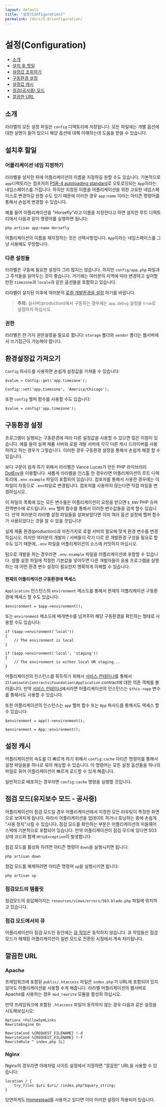 ```yaml
---
layout: default
title: "설정(Configuration)"
permalink: /docs/5.0/configuration/
---
```


# 설정(Configuration)

- [소개](#introduction)
- [설치 후 할일](#after-installation)
- [설정값 조회하기](#accessing-configuration-values)
- [구동환경 설정](#environment-configuration)
- [설정값 캐시](#configuration-caching)
- [점검(공사중) 모드](#maintenance-mode)
- [깔끔한 URL](#pretty-urls)

<a name="introduction"></a>
## 소개

라라벨의 모든 설정 파일은 `config` 디렉토리에 저장됩니다. 모든 파일에는 개별 옵션에 대한 설명이 들어 있으니 해당 옵션에 대해 이해하는데 도움을 받을 수 있습니다. 

<a name="after-installation"></a>
## 설치후 할일

### 어플리케이션 네임 지정하기

라라벨을 설치한 뒤에 어플리케이션의 이름을 지정하길 원할 수도 있습니다. 기본적으로 `app`디렉토리는 컴포저의 [PSR-4 autoloading standard](http://www.php-fig.org/psr/psr-4/)로 오토로딩되는 `App`이라는 네임스페이스를 가집니다. 하지만 지정된 이름을 어플리케이션을 위한 고유한 네임스페이스로 변경하길 원할 수도 있기 때문에 이러한 경우 `app:name` 이라는 아티즌 명령어를 통해서 손쉽게 변경할 수 있습니다. 

예를 들어 어플리케이션을 "Horsefly"라고 이름을 지정한다고 하면 설치한 루트 디렉토리에서 다음과 같이 명령어를 실행하면 됩니다:

	php artisan app:name Horsefly

어플리케이션의 이름을 재지정하는 것은 선택사항입니다. `App`이라는 네임스페이스를 그냥 사용해도 무방합니다. 

### 다른 설정들

라라벨은 구동에 필요한 설정이 그리 많지는 않습니다. 하지만 `config/app.php` 파일과 그 주석들을 읽어두는 것이 좋습니다. 거기에는 여러분의 지역에 따라 변경하고 싶어할만한 `timezone`과 `locale`과 같은 옵션들을 포함하고 있습니다. 

라라벨이 설치된 이후에 여러분의 [로컬 개발환경을 설정](/docs/5.0/configuration#environment-configuration) 하기를 바랍니다. 

> **주의:** 실서버(production)에서 구동하는 경우에는 `app.debug` 설정을 `true`로 설정하지 마십시오. 

<a name="permissions"></a>
### 권한

라라벨은 한 가지 권한설정을 필요로 합니다: `storage` 폴더와 `vendor` 폴더는 웹서버에서 쓰기접근이 가능해야 합니다. 

<a name="accessing-configuration-values"></a>
## 환경설정값 가져오기

`Config` 파사드를 사용하면 손쉽게 설정값을 가져올 수 있습니다:

	$value = Config::get('app.timezone');

	Config::set('app.timezone', 'America/Chicago');

또한 `config` 헬퍼 함수를 사용할 수도 있습니다:

	$value = config('app.timezone');

<a name="environment-configuration"></a>
## 구동환경 설정

프로그램이 실행되는  구동환경에 따라 다른 설정값을 사용할 수 있으면 많은 이점이 있습니다. 예를 들어 실제 제품 서버와 로컬 개발 서버에 각각 다른 캐시 드라이버를 사용하려고 하는 경우가 그렇습니다. 이러한 경우 구동환경 설정을 통해서 손쉽게 해결 할 수 있습니다.

보다 구분이 쉽게 하기 위해서 라라벨은 Vance Lucas가 만든 PHP 라이브러리 [DotEnv](https://github.com/vlucas/phpdotenv)을 이용합니다. 새롭게 라라벨을 인스톨 한 경우라면 어플리케이션의 루트 디렉토리에 `.env.example` 파일이 포함되어 있습니다. 컴포저를 통해서 사용한 경우에는 이 파일이 자동으로 `.env`파일로 변경됩니다. 컴포저를 사용하지 않는다면 직접 파일을 변경하십시오. 

이 파일의 목록에 있는 모든 변수들은 어플리케이션이 요청을 받으면 `$_ENV` PHP 슈퍼 전역변수에 로드됩니다. `env` 헬퍼 함수를 통해서 이러한 변수값들을 검색 할수 있습니다. 만약 여러분이 라라벨 설정 파일들을 살펴보았다면 이미 여러 옵션 설정에 헬퍼 함수가 사용되었다는 것을 알 수 있을 것입니다!

실제 제품 환경(production)과 마찬가지로 로컬 서버의 필요에 맞게 환경 변수를 변경하십시오. 하지만 여러분의 개발자 / 서버들이 각기 다르 른 개발환경 구성을 필요로 할 수도 있기 때문에, `.env` 파일을 어플리케이션의 소스에 커밋하지 마십시오. 

팀으로 개발을 하는 경우라면 `.env.example` 파일을 어플리케이션에 포함할 수 있습니다. 샘플 설정 파일에 적절한 기본값을 넣어두면 다른 개발자들이 응용 프로그램을 실행하는 데 어떤 환경 변수 설정이 필요한지 명확하게 이해할 수 있습니다.

#### 현재의 어플리케이션 구동환경에 엑세스

`Application` 인스턴스의 `environment` 메소드를 통해서 현재의 어플리케이션 구동환경에 액세스 할 수도 있습니다:

	$environment = $app->environment();

또는 `environment` 메소드에 매개변수를 넘겨주어 해당 구동환경을 확인하는 형태로 사용할 수도 있습니다:

	if ($app->environment('local'))
	{
		// The environment is local
	}

	if ($app->environment('local', 'staging'))
	{
		// The environment is either local OR staging...
	}

어플리케이션의 인스턴스를 획득하기 위해서 [서비스 컨테이너](/docs/5.0/container)를 통해서 `Illuminate\Contracts\Foundation\Application` contract에 대한 의존 객체를 불러옵니다. 만약 [서비스 컨테이너](/docs/5.0/providers)에서라면 어플리케이션의 인스턴스는 `$this->app` 변수를 통해서도 사용할 수 있습니다. 

또한 어플리케이션의 인스턴스는 `app` 헬퍼 함수 또는 `App` 파사드를 통해서도 엑세스 할 수 있습니다:

	$environment = app()->environment();

	$environment = App::environment();

<a name="configuration-caching"></a>
## 설정 캐시

어플리케이션의 속도를 더 빠르게 하기 위해서 `config:cache` 아티즌 명령어를 통해서 설정 파일들을 하나로 묶어 캐싱할 수 있습니다. 이 명령어는 모든 설정 옵션들을 하나의 파일로 묶어 어플리케이션이 빠르게 로드할 수 있게 해줍니다. 

일반적으로 배포하는 경우라면 `config:cache` 명령을 실행할 것입니다. 

<a name="maintenance-mode"></a>
## 점검 모드(유지보수 모드 - 공사중)

어플리케이션이 점검 모드일 경우 어플리케이션에서 지정한 모든 라우팅이 특정한 화면으로 보여지게 됩니다. 따라서 어플리케이션을 업데이트 하거나 튜닝하는 중에 손쉽게 "사용 정지"시킬 수 있습니다. 점검 모드를 확인하는 부분은 어플리케이션의 미들웨어 스택에 기본적으로 포함되어 있습니다. 만약 어플리케이션이 점검 모드에 있다면 503 상태 코드와 함께 `HttpException`이 발생합니다. 

점검 모드를 활성화 하려면 아티즌 명령어 `down`을 실행시키면 됩니다:

	php artisan down

점검 모드를 해제하려면 아티즌 명령어 `up`을 실행시키면 됩니다:

	php artisan up

### 점검모드의 템플릿

점검모드의 응답페이지는 `resources/views/errors/503.blade.php` 파일에 위치하고 있습니다. 

### 점검 모드에서의 큐

어플리케이션이 점검 모드인 동안에는 [큐 작업](/docs/5.0/queues)은 동작하지 않습니다. 큐 작업들은 점검 모드가 해제된 어플리케이션이 일반 모드로 전환된 시점에서 계속 처리됩니다. 

<a name="pretty-urls"></a>
## 깔끔한 URL

### Apache 

프레임워크에 포함된 `public/.htaccess` 파일은 `index.php` 가 URL에 포함되어 있지 않아도 어플리케이션을 사용할 수게 해줍니다. 라라벨 어플리케이션의 웹서버로 Apache를 사용하는 경우 `mod_rewrite` 모듈을 활성화 하십시오. 

만약 프레임워크에 포함된 `.htaccess` 파일이 동작하지 않는 경우 다음과 같은 설정을 시도해보십시오:

	Options +FollowSymLinks
	RewriteEngine On

	RewriteCond %{REQUEST_FILENAME} !-d
	RewriteCond %{REQUEST_FILENAME} !-f
	RewriteRule ^ index.php [L]

### Nginx 

Nginx의 경우라면 아래처럼 사이트 설정에서 지정하면 "깔끔한" URL을 사용할 수 있습니다:

    location / {
        try_files $uri $uri/ /index.php?$query_string;
    }

당연하게도 [Homestead](/docs/5.0/homestead)를 사용하고 있다면 이미 이러한 설정이 적용되어 있습니다. 
